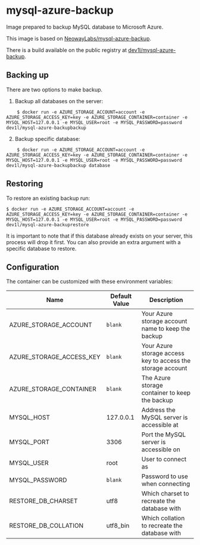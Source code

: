 # mysql-azure-backup
Image prepared to backup MySQL database to Microsoft Azure.

This image is based on [NeowayLabs/mysql-azure-backup](https://github.com/NeowayLabs/mysql-azure-backup).

There is a build available on the public registry at [dev1l/mysql-azure-backup](https://hub.docker.com/r/dev1l/mysql-azure-backup/).

## Backing up

There are two options to make backup.
1) Backup all databases on the server:
```
    $ docker run -e AZURE_STORAGE_ACCOUNT=account -e AZURE_STORAGE_ACCESS_KEY=key -e AZURE_STORAGE_CONTAINER=container -e MYSQL_HOST=127.0.0.1 -e MYSQL_USER=root -e MYSQL_PASSWORD=password dev1l/mysql-azure-backupbackup
```
2) Backup specific database:
```
    $ docker run -e AZURE_STORAGE_ACCOUNT=account -e AZURE_STORAGE_ACCESS_KEY=key -e AZURE_STORAGE_CONTAINER=container -e MYSQL_HOST=127.0.0.1 -e MYSQL_USER=root -e MYSQL_PASSWORD=password dev1l/mysql-azure-backupbackup database
```

## Restoring

To restore an existing backup run:

    $ docker run -e AZURE_STORAGE_ACCOUNT=account -e AZURE_STORAGE_ACCESS_KEY=key -e AZURE_STORAGE_CONTAINER=container -e MYSQL_HOST=127.0.0.1 -e MYSQL_USER=root -e MYSQL_PASSWORD=password dev1l/mysql-azure-backuprestore

It is important to note that if this database already exists on your server, this process will drop it first. You can also provide an extra argument with a specific database to restore.

## Configuration

The container can be customized with these environment variables:

Name | Default Value | Description
--- | --- | ---
AZURE_STORAGE_ACCOUNT | `blank` | Your Azure storage account name to keep the backup
AZURE_STORAGE_ACCESS_KEY | `blank` | Your Azure storage access key to access the storage account
AZURE_STORAGE_CONTAINER | `blank` | The Azure storage container to keep the backup
MYSQL_HOST | 127.0.0.1 | Address the MySQL server is accessible at
MYSQL_PORT | 3306 | Port the MySQL server is accessible on
MYSQL_USER | root | User to connect as
MYSQL_PASSWORD | `blank` | Password to use when connecting
RESTORE_DB_CHARSET | utf8 | Which charset to recreate the database with
RESTORE_DB_COLLATION | utf8_bin | Which collation to recreate the database with
